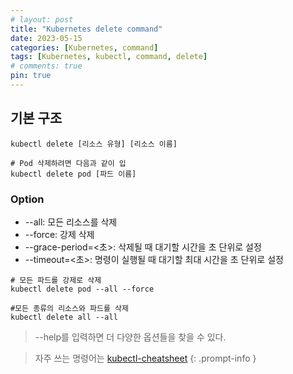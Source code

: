 ```yaml
---
# layout: post
title: "Kubernetes delete command"
date: 2023-05-15
categories: [Kubernetes, command]
tags: [Kubernetes, kubectl, command, delete]
# comments: true
pin: true
---
```


## 기본 구조
```
kubectl delete [리소스 유형] [리소스 이름]

# Pod 삭제하려면 다음과 같이 입
kubectl delete pod [파드 이름]
```

### Option
- --all: 모든 리소스를 삭제
- --force: 강제 삭제
- --grace-period=<초>: 삭제될 때 대기할 시간을 초 단위로 설정
- --timeout=<초>: 명령이 실행될 때 대기할 최대 시간을 초 단위로 설정
```
# 모든 파드를 강제로 삭제
kubectl delete pod --all --force

#모든 종류의 리소스와 파드를 삭제
kubectl delete all --all
```

> --help를 입력하면 더 다양한 옵션들을 찾을 수 있다.

> 자주 쓰는 명령어는 [kubectl-cheatsheet](https://kubernetes.io/docs/reference/kubectl/cheatsheet/)
{: .prompt-info }